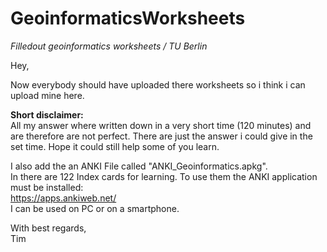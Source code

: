 # GeoinformaticsWorksheets
*Filledout geoinformatics worksheets / TU Berlin*

Hey,

Now everybody should have uploaded there worksheets so i think i can upload mine here.

**Short disclaimer:**<br />
All my answer where written down in a very short time (120 minutes) and are therefore are not perfect. There are just the answer i could give in the set time.
Hope it could still help some of you learn.

I also add the an ANKI File called "ANKI_Geoinformatics.apkg". <br />
In there are 122 Index cards for learning. To use them the ANKI application must be installed: <br />
https://apps.ankiweb.net/  <br />
I can be used on PC or on a smartphone.

With best regards,<br />
Tim
